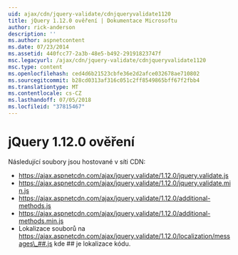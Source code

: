 ```yaml
---
uid: ajax/cdn/jquery-validate/cdnjqueryvalidate1120
title: jQuery 1.12.0 ověření | Dokumentace Microsoftu
author: rick-anderson
description: ''
ms.author: aspnetcontent
ms.date: 07/23/2014
ms.assetid: 440fcc77-2a3b-48e5-b492-29191823747f
msc.legacyurl: /ajax/cdn/jquery-validate/cdnjqueryvalidate1120
msc.type: content
ms.openlocfilehash: ced4d6b21523cbfe36e2d2afce032678ae710802
ms.sourcegitcommit: b28cd0313af316c051c2ff8549865bff67f2fbb4
ms.translationtype: MT
ms.contentlocale: cs-CZ
ms.lasthandoff: 07/05/2018
ms.locfileid: "37815467"
---
```

<a name="jquery-validation-1120"></a>jQuery 1.12.0 ověření
====================
Následující soubory jsou hostované v síti CDN:

- https://ajax.aspnetcdn.com/ajax/jquery.validate/1.12.0/jquery.validate.js
- https://ajax.aspnetcdn.com/ajax/jquery.validate/1.12.0/jquery.validate.min.js
- https://ajax.aspnetcdn.com/ajax/jquery.validate/1.12.0/additional-methods.js
- https://ajax.aspnetcdn.com/ajax/jquery.validate/1.12.0/additional-methods.min.js
- Lokalizace souborů na https://ajax.aspnetcdn.com/ajax/jquery.validate/1.12.0/localization/messages\_##.js kde ## je lokalizace kódu.
